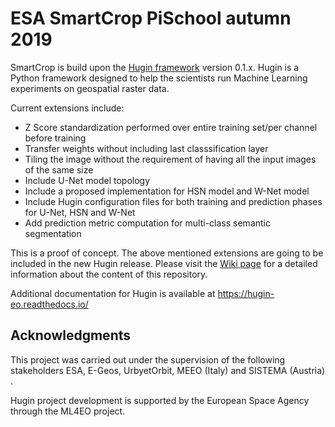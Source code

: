 # ESA SmartCrop PiSchool autumn 2019 


SmartCrop is build upon the [Hugin framework](https://github.com/sage-group/hugin/tree/0.1.x) version 0.1.x. 
Hugin is a Python framework designed to help the scientists run Machine Learning experiments on geospatial raster data.

Current extensions include:

* Z Score standardization performed over entire training set/per channel before training
* Transfer weights without including last classsification layer
* Tiling the image without the requirement of having all the input images of the same size
* Include U-Net model topology
* Include a proposed implementation for HSN model and W-Net model
* Include Hugin configuration files for both training and prediction phases for U-Net, HSN and W-Net
* Add prediction metric computation for multi-class semantic segmentation



This is a proof of concept. The above mentioned extensions are going to be included in the new Hugin release. Please visit the [Wiki page](https://github.com/PiSchool/esa-crops-github/wiki) for a detailed information about the content of this repository.

Additional documentation for Hugin is available at https://hugin-eo.readthedocs.io/



## Acknowledgments
This project was carried out under the supervision of the following stakeholders ESA, E-Geos, UrbyetOrbit, MEEO (Italy) and SISTEMA (Austria) .

Hugin project development is supported by the European Space Agency through the ML4EO project.

